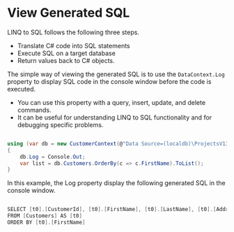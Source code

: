 # View Generated SQL

LINQ to SQL follows the following three steps.

 - Translate C# code into SQL statements
 - Execute SQL on a target database
 - Return values back to C# objects.

The simple way of viewing the generated SQL is to use the `DataContext.Log` property to display SQL code in the console window before the code is executed. 

 - You can use this property with a query, insert, update, and delete commands.
 - It can be useful for understanding LINQ to SQL functionality and for debugging specific problems.

```csharp

using (var db = new CustomerContext(@"Data Source=(localdb)\ProjectsV13;Initial Catalog=CustomerContext;"))
{
    db.Log = Console.Out;
    var list = db.Customers.OrderBy(c => c.FirstName).ToList();
}

```

In this example, the Log property display the following generated SQL in the console window.

```csharp

SELECT [t0].[CustomerId], [t0].[FirstName], [t0].[LastName], [t0].[Address]
FROM [Customers] AS [t0]
ORDER BY [t0].[FirstName]

```

